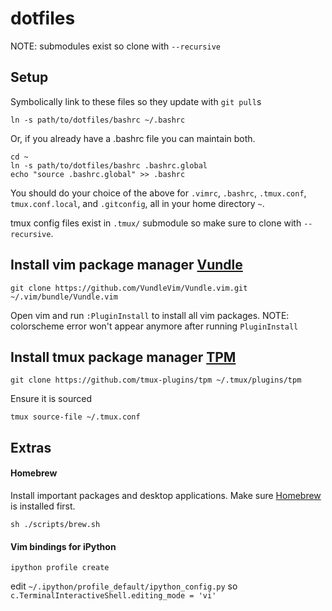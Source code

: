 dotfiles
========
NOTE: submodules exist so clone with `--recursive`

## Setup

Symbolically link to these files so they update with `git pull`s

```
ln -s path/to/dotfiles/bashrc ~/.bashrc
```

Or, if you already have a .bashrc file you can maintain both.

```
cd ~
ln -s path/to/dotfiles/bashrc .bashrc.global
echo "source .bashrc.global" >> .bashrc
```

You should do your choice of the above for `.vimrc`, `.bashrc`, `.tmux.conf`, 
`tmux.conf.local`, and `.gitconfig`, all in your home directory `~`.

tmux config files exist in `.tmux/` submodule so make sure to clone with `--recursive`.

## Install vim package manager [Vundle](https://github.com/VundleVim/Vundle.vim)

`git clone https://github.com/VundleVim/Vundle.vim.git ~/.vim/bundle/Vundle.vim`

Open vim and run `:PluginInstall` to install all vim packages.
NOTE: colorscheme error won't appear anymore after running `PluginInstall`

## Install tmux package manager [TPM](https://github.com/tmux-plugins/tpm)

`git clone https://github.com/tmux-plugins/tpm ~/.tmux/plugins/tpm`

Ensure it is sourced 

`tmux source-file ~/.tmux.conf`

## Extras

#### Homebrew

Install important packages and desktop applications. Make sure [Homebrew](https://brew.sh/) is installed first.

`sh ./scripts/brew.sh`

#### Vim bindings for iPython

`ipython profile create`

edit `~/.ipython/profile_default/ipython_config.py` so `c.TerminalInteractiveShell.editing_mode = 'vi'`
